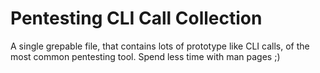 # Pentesting CLI Call Collection # 

A single grepable file, that contains lots of prototype like CLI calls, of the most common pentesting tool.
Spend less time with man pages ;)
